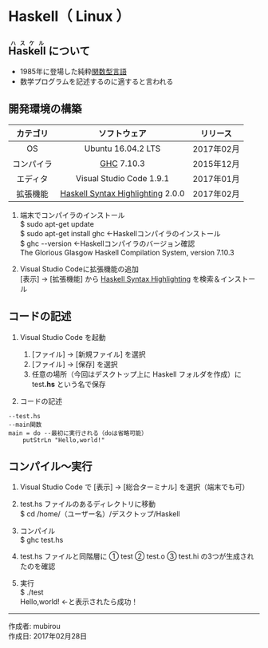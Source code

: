 # Haskell（ Linux ）

## <ruby>Haskell<rt>ハスケル</rt></ruby> について

* 1985年に登場した純粋[関数型言語](http://bit.ly/1KTmmNW)
* 数学プログラムを記述するのに適すると言われる

## 開発環境の構築

|カテゴリ|ソフトウェア|リリース|
|:--:|:--:|:--:|
|OS|Ubuntu 16.04.2 LTS|2017年02月|
|コンパイラ| [GHC](https://www.haskell.org/ghc/) 7.10.3|2015年12月|
|エディタ|Visual Studio Code 1.9.1|2017年01月|
|拡張機能|[Haskell Syntax Highlighting](http://bit.ly/2l6sqMc) 2.0.0|2017年02月|

1. 端末でコンパイラのインストール  
    $ sudo apt-get update  
    $ sudo apt-get install ghc ←Haskellコンパイラのインストール  
    $ ghc --version ←Haskellコンパイラのバージョン確認  
    The Glorious Glasgow Haskell Compilation System, version 7.10.3

1. Visual Studio Codeに拡張機能の追加  
    [表示] → [拡張機能] から [Haskell Syntax Highlighting](http://bit.ly/2l6sqMc) を検索＆インストール

## コードの記述

1. Visual Studio Code を起動
    1. [ファイル] → [新規ファイル] を選択
    1. [ファイル] → [保存] を選択
    1. 任意の場所（今回はデスクトップ上に Haskell フォルダを作成）に test<b>.hs</b> という名で保存

1. コードの記述
```
--test.hs
--main関数
main = do --最初に実行される（doは省略可能）
    putStrLn "Hello,world!"
```

## コンパイル〜実行

1. Visual Studio Code で [表示] → [総合ターミナル] を選択（端末でも可）

1. test.hs ファイルのあるディレクトリに移動  
$ cd /home/（ユーザー名）/デスクトップ/Haskell

1. コンパイル  
$ ghc test.hs

1. test.hs ファイルと同階層に ① test ② test.o ③ test.hi の3つが生成されたのを確認

1. 実行  
$ ./test  
Hello,world! ←と表示されたら成功！

***
作成者: mubirou  
作成日: 2017年02月28日
